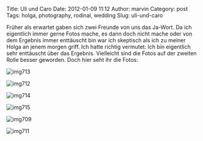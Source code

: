 Title: Uli und Caro
Date: 2012-01-09 11:12
Author: marvin
Category: post
Tags: holga, photography, rodinal, wedding
Slug: uli-und-caro

Früher als erwartet gaben sich zwei Freunde von uns das Ja-Wort. Da ich
eigentlich immer gerne Fotos mache, es dann doch nicht mache oder von
dem Ergebnis immer enttäuscht bin war ich skeptisch als ich zu meiner
Holga an jenem morgen griff. Ich hatte richtig vermutet: Ich bin
eigentlich sehr enttäuscht über das Ergebnis. Vielleicht sind die Fotos
auf der zweiten Rolle besser geworden. Doch hier seht ihr die Fotos:

![img713]({filename}/images/6666141935_9c574d5567_b.jpg)

![img712]({filename}/images/6666143495_9046fba6df_b.jpg)

![img714]({filename}/images/6666146213_43ee9b9248_b.jpg)

![img715]({filename}/images/6666147601_2730b5d526_b.jpg)

![img709]({filename}/images/6666145137_c56ed7d330_b.jpg)

![img711]({filename}/images/6666149009_8ecfe7e8c3_b.jpg)

